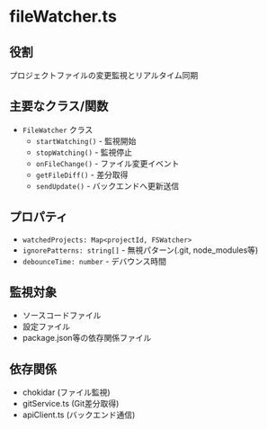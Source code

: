 # fileWatcher.ts

## 役割
プロジェクトファイルの変更監視とリアルタイム同期

## 主要なクラス/関数
- `FileWatcher` クラス
  - `startWatching()` - 監視開始
  - `stopWatching()` - 監視停止
  - `onFileChange()` - ファイル変更イベント
  - `getFileDiff()` - 差分取得
  - `sendUpdate()` - バックエンドへ更新送信

## プロパティ
- `watchedProjects: Map<projectId, FSWatcher>`
- `ignorePatterns: string[]` - 無視パターン(.git, node_modules等)
- `debounceTime: number` - デバウンス時間

## 監視対象
- ソースコードファイル
- 設定ファイル
- package.json等の依存関係ファイル

## 依存関係
- chokidar (ファイル監視)
- gitService.ts (Git差分取得)
- apiClient.ts (バックエンド通信)